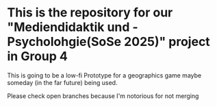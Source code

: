 # This is the repository for our "Mediendidaktik und -Psycholohgie(SoSe 2025)" project in Group 4
This is going to be a low-fi Prototype for a geographics game maybe someday (in the far future) being used.

Please check open branches because I'm notorious for not merging
